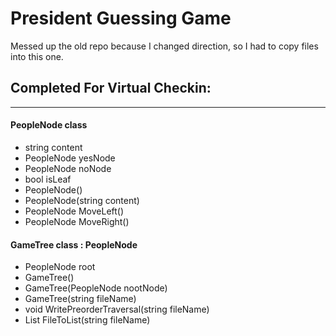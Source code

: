 # President Guessing Game

Messed up the old repo because I changed direction, so I had to copy files into this one. 

## Completed For Virtual Checkin:
---
#### PeopleNode class
- string content
- PeopleNode yesNode
- PeopleNode noNode
- bool isLeaf
- PeopleNode()
- PeopleNode(string content)
- PeopleNode MoveLeft()
- PeopleNode MoveRight()

#### GameTree class : PeopleNode
- PeopleNode root
- GameTree()
- GameTree(PeopleNode nootNode)
- GameTree(string fileName)
- void WritePreorderTraversal(string fileName)
- List<string> FileToList(string fileName)
